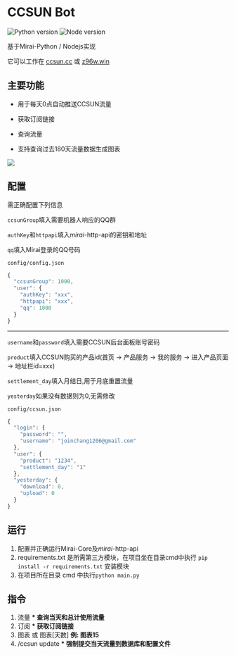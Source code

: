 # CCSUN Bot

![Python version](https://img.shields.io/badge/Python-3.8.5-blue)
![Node version](https://img.shields.io/badge/nodejs-14.15.1-brightgreen)

基于Mirai-Python / Nodejs实现

它可以工作在 [ccsun.cc](https://ccsun.cc) 或 [z96w.win](https://z96w.win)

## 主要功能

* 用于每天0点自动推送CCSUN流量
* 获取订阅链接

* 查询流量

* 支持查询过去180天流量数据生成图表

![](https://tu.yaohuo.me/imgs/2020/12/b123f596fe8b18e6.jpg)

## 配置

需正确配置下列信息

``ccsunGroup``填入需要机器人响应的QQ群

``authKey``和``httpapi``填入*mirai*-http-api的密钥和地址

``qq``填入Mirai登录的QQ号码

`config/config.json`

```JavaScript
{
  "ccsunGroup": 1000, 
  "user": {
    "authKey": "xxx",
    "httpapi": "xxx",
    "qq": 1000
  }
}
```

***

``username``和``password``填入需要CCSUN后台面板账号密码

``product``填入CCSUN购买的产品id(首页 -> 产品服务 -> 我的服务 -> 进入产品页面 -> 地址栏id=xxx)

``settlement_day``填入月结日,用于月底重置流量

``yesterday``如果没有数据则为0,无需修改

`config/ccsun.json`

```JavaScript
{
  "login": {
    "password": "",
    "username": "joinchang1206@gmail.com"
  },
  "user": {
    "product": "1234",
    "settlement_day": "1"
  },
  "yesterday": {
    "download": 0,
    "upload": 0
  }
}
```

## 运行

1. 配置并正确运行Mirai-Core及*mirai*-http-api
2. requirements.txt 是所需第三方模块，在项目坐在目录cmd中执行 `pip install -r requirements.txt` 安装模块  
3. 在项目所在目录 cmd 中执行``python main.py ``

## 指令

1. 流量  **\* 查询当天和总计使用流量**
2. 订阅  **\* 获取订阅链接**
3. 图表 或 图表[天数]  **例: 图表15**
4. /ccsun update  **\* 强制提交当天流量到数据库和配置文件**
